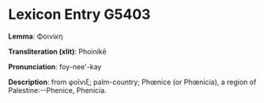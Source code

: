 # Lexicon Entry G5403

**Lemma**: Φοινίκη

**Transliteration (xlit)**: Phoiníkē

**Pronunciation**: foy-nee'-kay

**Description**:
from φοῖνιξ; palm-country; Phœnice (or Phœnicia), a region of Palestine:--Phenice, Phenicia.
